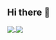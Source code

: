 ## Hi there 👋

<a href="https://github.com/jingyu-ruan">
  <img align="center" src="https://github-readme-stats.vercel.app/api?username=jingyu-ruan&show_icons=true&theme=tokyonight&hide_border=true" />
</a><a href="https://github.com/jingyu-ruan">
  <img align="center" src="https://github-readme-stats.vercel.app/api/top-langs?username=jingyu-ruan&layout=compact&theme=tokyonight&hide_border=true&card_width=495" />
</a>
